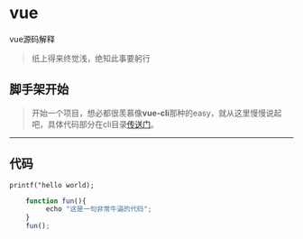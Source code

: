# vue
vue源码解释
> 纸上得来终觉浅，绝知此事要躬行

## 脚手架开始
> 开始一个项目，想必都很羡慕像**vue-cli**那种的easy，就从这里慢慢说起吧，具体代码部分在cli目录[传送门](www.baidu.com)。

---
## 代码
`printf("hello world);`

```js
    function fun(){
         echo "这是一句非常牛逼的代码";
    }
    fun();
```
